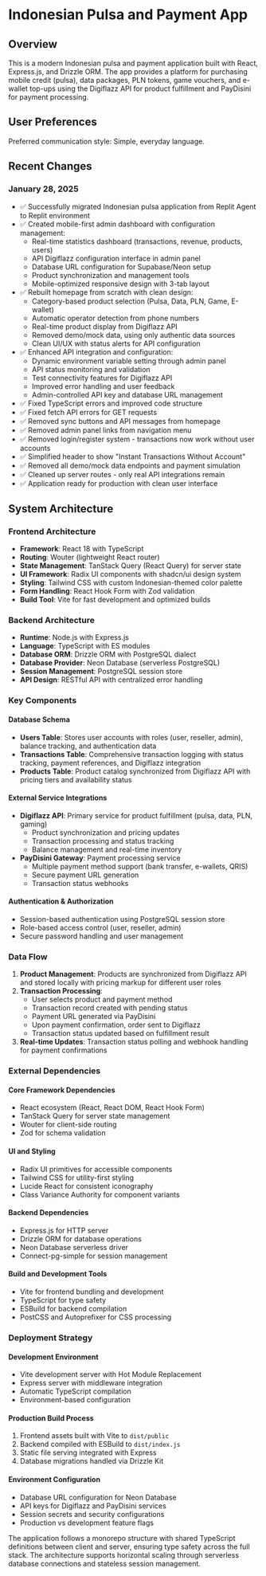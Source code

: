 # Indonesian Pulsa and Payment App

## Overview

This is a modern Indonesian pulsa and payment application built with React, Express.js, and Drizzle ORM. The app provides a platform for purchasing mobile credit (pulsa), data packages, PLN tokens, game vouchers, and e-wallet top-ups using the Digiflazz API for product fulfillment and PayDisini for payment processing.

## User Preferences

Preferred communication style: Simple, everyday language.

## Recent Changes

### January 28, 2025
- ✅ Successfully migrated Indonesian pulsa application from Replit Agent to Replit environment
- ✅ Created mobile-first admin dashboard with configuration management:
  - Real-time statistics dashboard (transactions, revenue, products, users)
  - API Digiflazz configuration interface in admin panel
  - Database URL configuration for Supabase/Neon setup
  - Product synchronization and management tools
  - Mobile-optimized responsive design with 3-tab layout
- ✅ Rebuilt homepage from scratch with clean design:
  - Category-based product selection (Pulsa, Data, PLN, Game, E-wallet)
  - Automatic operator detection from phone numbers
  - Real-time product display from Digiflazz API
  - Removed demo/mock data, using only authentic data sources
  - Clean UI/UX with status alerts for API configuration
- ✅ Enhanced API integration and configuration:
  - Dynamic environment variable setting through admin panel
  - API status monitoring and validation
  - Test connectivity features for Digiflazz API
  - Improved error handling and user feedback
  - Admin-controlled API key and database URL management
- ✅ Fixed TypeScript errors and improved code structure
- ✅ Fixed fetch API errors for GET requests
- ✅ Removed sync buttons and API messages from homepage
- ✅ Removed admin panel links from navigation menu
- ✅ Removed login/register system - transactions now work without user accounts
- ✅ Simplified header to show "Instant Transactions Without Account"
- ✅ Removed all demo/mock data endpoints and payment simulation
- ✅ Cleaned up server routes - only real API integrations remain
- ✅ Application ready for production with clean user interface

## System Architecture

### Frontend Architecture
- **Framework**: React 18 with TypeScript
- **Routing**: Wouter (lightweight React router)
- **State Management**: TanStack Query (React Query) for server state
- **UI Framework**: Radix UI components with shadcn/ui design system
- **Styling**: Tailwind CSS with custom Indonesian-themed color palette
- **Form Handling**: React Hook Form with Zod validation
- **Build Tool**: Vite for fast development and optimized builds

### Backend Architecture
- **Runtime**: Node.js with Express.js
- **Language**: TypeScript with ES modules
- **Database ORM**: Drizzle ORM with PostgreSQL dialect
- **Database Provider**: Neon Database (serverless PostgreSQL)
- **Session Management**: PostgreSQL session store
- **API Design**: RESTful API with centralized error handling

### Key Components

#### Database Schema
- **Users Table**: Stores user accounts with roles (user, reseller, admin), balance tracking, and authentication data
- **Transactions Table**: Comprehensive transaction logging with status tracking, payment references, and Digiflazz integration
- **Products Table**: Product catalog synchronized from Digiflazz API with pricing tiers and availability status

#### External Service Integrations
- **Digiflazz API**: Primary service for product fulfillment (pulsa, data, PLN, gaming)
  - Product synchronization and pricing updates
  - Transaction processing and status tracking
  - Balance management and real-time inventory
- **PayDisini Gateway**: Payment processing service
  - Multiple payment method support (bank transfer, e-wallets, QRIS)
  - Secure payment URL generation
  - Transaction status webhooks

#### Authentication & Authorization
- Session-based authentication using PostgreSQL session store
- Role-based access control (user, reseller, admin)
- Secure password handling and user management

### Data Flow

1. **Product Management**: Products are synchronized from Digiflazz API and stored locally with pricing markup for different user roles
2. **Transaction Processing**: 
   - User selects product and payment method
   - Transaction record created with pending status
   - Payment URL generated via PayDisini
   - Upon payment confirmation, order sent to Digiflazz
   - Transaction status updated based on fulfillment result
3. **Real-time Updates**: Transaction status polling and webhook handling for payment confirmations

### External Dependencies

#### Core Framework Dependencies
- React ecosystem (React, React DOM, React Hook Form)
- TanStack Query for server state management
- Wouter for client-side routing
- Zod for schema validation

#### UI and Styling
- Radix UI primitives for accessible components
- Tailwind CSS for utility-first styling
- Lucide React for consistent iconography
- Class Variance Authority for component variants

#### Backend Dependencies
- Express.js for HTTP server
- Drizzle ORM for database operations
- Neon Database serverless driver
- Connect-pg-simple for session management

#### Build and Development Tools
- Vite for frontend bundling and development
- TypeScript for type safety
- ESBuild for backend compilation
- PostCSS and Autoprefixer for CSS processing

### Deployment Strategy

#### Development Environment
- Vite development server with Hot Module Replacement
- Express server with middleware integration
- Automatic TypeScript compilation
- Environment-based configuration

#### Production Build Process
1. Frontend assets built with Vite to `dist/public`
2. Backend compiled with ESBuild to `dist/index.js`
3. Static file serving integrated with Express
4. Database migrations handled via Drizzle Kit

#### Environment Configuration
- Database URL configuration for Neon Database
- API keys for Digiflazz and PayDisini services
- Session secrets and security configurations
- Production vs development feature flags

The application follows a monorepo structure with shared TypeScript definitions between client and server, ensuring type safety across the full stack. The architecture supports horizontal scaling through serverless database connections and stateless session management.
